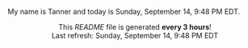 My name is Tanner and today is Sunday, September 14, 9:48 PM EDT.

<p align="center">This <i>README</i> file is generated <b>every 3 hours</b>!</br>Last refresh: Sunday, September 14, 9:48 PM EDT<br /></p>
